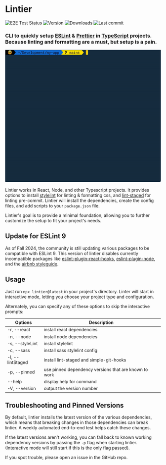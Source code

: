 # Lintier

![E2E Test Status](https://github.com/josh-stillman/lintier/actions/workflows/e2e.yml/badge.svg) [![Version](https://img.shields.io/npm/v/lintier.svg?style=flat-square)](https://www.npmjs.com/package/lintier?activeTab=versions) [![Downloads](https://img.shields.io/npm/dt/lintier.svg?style=flat-square)](https://www.npmjs.com/package/lintier) [![Last commit](https://img.shields.io/github/last-commit/josh-stillman/lintier.svg?style=flat-square)](https://github.com/josh-stillman/lintier/graphs/commit-activity)

### CLI to quickly setup [ESLint](https://eslint.org/) & [Prettier](https://prettier.io/) in [TypeScript](https://www.typescriptlang.org/) projects.  Because linting and formatting are a must, but setup is a pain.

![](https://github.com/josh-stillman/lintier/blob/main/lintier.gif?raw=true)

Lintier works in React, Node, and other Typescript projects. It provides options to install [stylelint](https://stylelint.io/) for linting & formatting css, and [lint-staged](https://github.com/okonet/lint-staged#readme) for linting pre-commit. Lintier will install the dependencies, create the config files, and add scripts to your `package.json` file.

Lintier's goal is to provide a minimal foundation, allowing you to further customize the setup to fit your project's needs.

## Update for ESLint 9

As of Fall 2024, the community is still updating various packages to be compatible with ESLint 9. This version of lintier disables currently incompatible packages like [eslint-plugin-react-hooks](https://github.com/facebook/react/issues/28313), [eslint-plugin-node](https://github.com/mysticatea/eslint-plugin-node), and the [airbnb styleguide](https://github.com/airbnb/javascript/issues/2961).

## Usage

Just run `npx lintier@latest` in your project's directory.  Linter will start in interactive mode, letting you choose your project type and configuration.

Alternately, you can specify any of these options to skip the interactive prompts:

  |Options                 |Description
  -------------------------|-------------------------
  |-r, --react             |install react dependencies
  |-n, --node              |install node dependencies
  |-s, --styleLint         |install stylelint
  |-c, --sass              |install sass stylelint config
  |-l, --lintStaged        |install lint-staged and simple-git-hooks
  |-p, --pinned            |use pinned dependency versions that are known to work
  |--help                  |display help for command
  |-V, --version           |output the version number


## Troubleshooting and Pinned Versions

By default, lintier installs the latest version of the various dependencies, which means that breaking changes in those dependencies can break lintier.  A weekly automated end-to-end test helps catch these changes.

If the latest versions aren't working, you can fall back to known working dependency versions by passing the `-p` flag when starting lintier.  (Interactive mode will still start if this is the only flag passed).

If you spot trouble, please open an issue in the GitHub repo.
